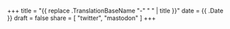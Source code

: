 +++
title = "{{ replace .TranslationBaseName "-" " " | title }}"
date = {{ .Date }}
draft = false
share = [ "twitter", "mastodon" ]
+++

